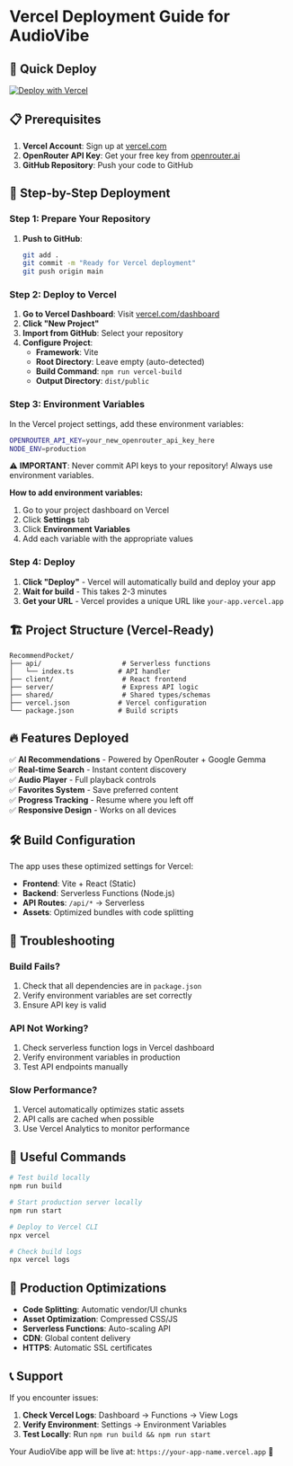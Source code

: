 # Vercel Deployment Guide for AudioVibe

## 🚀 Quick Deploy

[![Deploy with Vercel](https://vercel.com/button)](https://vercel.com/new/clone?repository-url=https://github.com/yourusername/RecommendPocket)

## 📋 Prerequisites

1. **Vercel Account**: Sign up at [vercel.com](https://vercel.com)
2. **OpenRouter API Key**: Get your free key from [openrouter.ai](https://openrouter.ai)
3. **GitHub Repository**: Push your code to GitHub

## 🔧 Step-by-Step Deployment

### Step 1: Prepare Your Repository

1. **Push to GitHub**:
   ```bash
   git add .
   git commit -m "Ready for Vercel deployment"
   git push origin main
   ```

### Step 2: Deploy to Vercel

1. **Go to Vercel Dashboard**: Visit [vercel.com/dashboard](https://vercel.com/dashboard)
2. **Click "New Project"**
3. **Import from GitHub**: Select your repository
4. **Configure Project**:
   - **Framework**: Vite
   - **Root Directory**: Leave empty (auto-detected)
   - **Build Command**: `npm run vercel-build`
   - **Output Directory**: `dist/public`

### Step 3: Environment Variables

In the Vercel project settings, add these environment variables:

```bash
OPENROUTER_API_KEY=your_new_openrouter_api_key_here
NODE_ENV=production
```

⚠️ **IMPORTANT**: Never commit API keys to your repository! Always use environment variables.

**How to add environment variables:**
1. Go to your project dashboard on Vercel
2. Click **Settings** tab
3. Click **Environment Variables**
4. Add each variable with the appropriate values

### Step 4: Deploy

1. **Click "Deploy"** - Vercel will automatically build and deploy your app
2. **Wait for build** - This takes 2-3 minutes
3. **Get your URL** - Vercel provides a unique URL like `your-app.vercel.app`

## 🏗️ Project Structure (Vercel-Ready)

```
RecommendPocket/
├── api/                    # Serverless functions
│   └── index.ts           # API handler
├── client/                 # React frontend
├── server/                 # Express API logic
├── shared/                 # Shared types/schemas
├── vercel.json            # Vercel configuration
└── package.json           # Build scripts
```

## 🔥 Features Deployed

✅ **AI Recommendations** - Powered by OpenRouter + Google Gemma  
✅ **Real-time Search** - Instant content discovery  
✅ **Audio Player** - Full playback controls  
✅ **Favorites System** - Save preferred content  
✅ **Progress Tracking** - Resume where you left off  
✅ **Responsive Design** - Works on all devices  

## 🛠️ Build Configuration

The app uses these optimized settings for Vercel:

- **Frontend**: Vite + React (Static)
- **Backend**: Serverless Functions (Node.js)
- **API Routes**: `/api/*` → Serverless
- **Assets**: Optimized bundles with code splitting

## 🚨 Troubleshooting

### Build Fails?
1. Check that all dependencies are in `package.json`
2. Verify environment variables are set correctly
3. Ensure API key is valid

### API Not Working?
1. Check serverless function logs in Vercel dashboard
2. Verify environment variables in production
3. Test API endpoints manually

### Slow Performance?
1. Vercel automatically optimizes static assets
2. API calls are cached when possible
3. Use Vercel Analytics to monitor performance

## 🔗 Useful Commands

```bash
# Test build locally
npm run build

# Start production server locally
npm run start

# Deploy to Vercel CLI
npx vercel

# Check build logs
npx vercel logs
```

## 🎯 Production Optimizations

- **Code Splitting**: Automatic vendor/UI chunks
- **Asset Optimization**: Compressed CSS/JS
- **Serverless Functions**: Auto-scaling API
- **CDN**: Global content delivery
- **HTTPS**: Automatic SSL certificates

## 📞 Support

If you encounter issues:

1. **Check Vercel Logs**: Dashboard → Functions → View Logs
2. **Verify Environment**: Settings → Environment Variables
3. **Test Locally**: Run `npm run build && npm run start`

Your AudioVibe app will be live at: `https://your-app-name.vercel.app` 🎵 